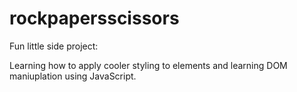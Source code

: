 # rockpapersscissors

Fun little side project: 

Learning how to apply cooler styling to elements and learning DOM maniuplation using JavaScript. 
